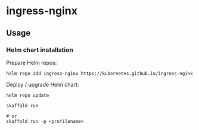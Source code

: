 # ingress-nginx

## Usage

### Helm chart installation

Prepare Helm repos:
```shell
helm repo add ingress-nginx https://kubernetes.github.io/ingress-nginx
```

Deploy / upgrade Helm chart:
```shell
helm repo update

skaffold run

# or
skaffold run -p <profilename>
```
